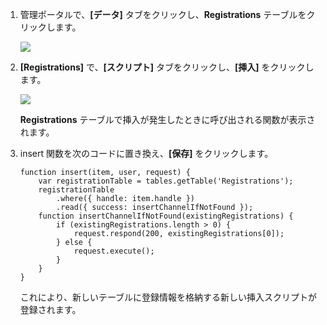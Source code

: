 1.  管理ポータルで、**[データ]** タブをクリックし、**Registrations** テーブルをクリックします。

    ![][0]

2.  **[Registrations]** で、**[スクリプト]** タブをクリックし、**[挿入]** をクリックします。

    ![][1]

    **Registrations** テーブルで挿入が発生したときに呼び出される関数が表示されます。

3.  insert 関数を次のコードに置き換え、**[保存]** をクリックします。

        function insert(item, user, request) {
            var registrationTable = tables.getTable('Registrations');
            registrationTable
                .where({ handle: item.handle })
                .read({ success: insertChannelIfNotFound });
            function insertChannelIfNotFound(existingRegistrations) {
                if (existingRegistrations.length > 0) {
                    request.respond(200, existingRegistrations[0]);
                } else {
                    request.execute();
                }
            }
        }

    これにより、新しいテーブルに登録情報を格納する新しい挿入スクリプトが登録されます。

  [0]: ./media/mobile-services-update-registrations-script/mobile-portal-data-tables-registrations.png
  [1]: ./media/mobile-services-update-registrations-script/mobile-insert-script-registrations.png
